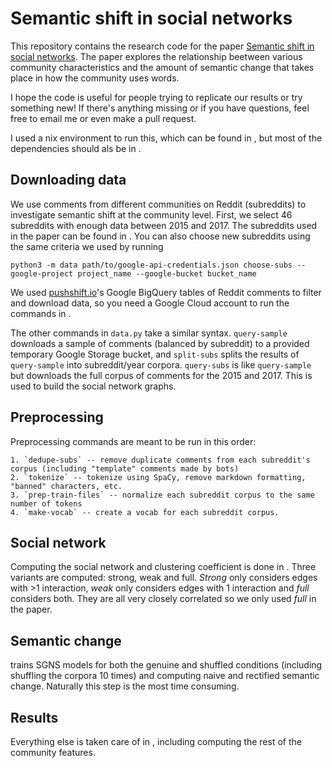 # Semantic shift in social networks 

This repository contains the research code for the paper [Semantic shift in social networks](https://aclanthology.org/2021.starsem-1.3).
The paper explores the relationship beetween various community characteristics 
and the amount of semantic change that takes place in how the community uses words. 

I hope the code is useful for people trying to replicate our results or try something new!
If there's anything missing or if you have questions, feel free to email me or even make a pull request.

I used a nix environment to run this, which can be found in [](./nix/), but most of the
dependencies should als be in [](./requirements.txt).

## Downloading data

We use comments from different communities on Reddit (subreddits) to investigate semantic shift at the community level. 
First, we select 46 subreddits with enough data between 2015 and 2017.
The subreddits used in the paper can be found in [](./chosen_subs.txt).
You can also choose new subreddits using the same criteria we used by running

```
python3 -m data path/to/google-api-credentials.json choose-subs --google-project project_name --google-bucket bucket_name 
```

We used [pushshift.io](https://pushshift.io)'s Google BigQuery tables of Reddit comments to filter and download data,
so you need a Google Cloud account to run the commands in [](./data.py). 

The other commands in `data.py` take a similar syntax. `query-sample` downloads a sample of comments (balanced by subreddit) 
to a provided temporary Google Storage bucket, and `split-subs` splits the results of `query-sample` into subreddit/year 
corpora. `query-subs` is like `query-sample` but downloads the full corpus of comments for the 2015 and 2017. This is 
used to build the social network graphs.

## Preprocessing

Preprocessing commands are meant to be run in this order:

	1. `dedupe-subs` -- remove duplicate comments from each subreddit's corpus (including "template" comments made by bots)
 	2. `tokenize` -- tokenize using SpaCy, remove markdown formatting, "banned" characters, etc.
  	3. `prep-train-files` -- normalize each subreddit corpus to the same number of tokens
  	4. `make-vocab` -- create a vocab for each subreddit corpus.

## Social network

Computing the social network and clustering coefficient is done in [](./network.py). Three variants are
computed: strong, weak and full. *Strong* only considers edges with >1 interaction, *weak* only considers edges with
1 interaction and *full* considers both. They are all very closely correlated so we only used *full* in the paper.

## Semantic change 

[](./train_change_models.sh) trains SGNS models for both the genuine and shuffled conditions (including shuffling the corpora 10 times)
and computing naive and rectified semantic change. Naturally this step is the most time consuming.

## Results 

Everything else is taken care of in [](create_results_df.py), including computing the rest of the community features.
